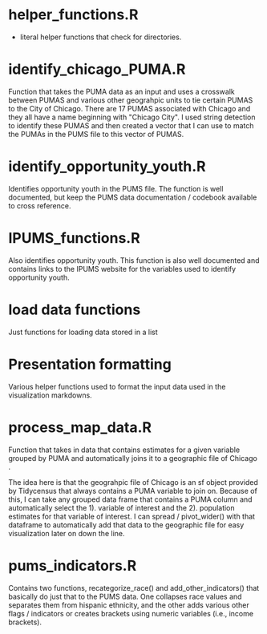 # helper_functions.R

* literal helper functions that check for directories. 

# identify_chicago_PUMA.R

Function that takes the PUMA data as an input and uses a crosswalk between PUMAS and various other geograhpic units to tie certain PUMAS to the City of Chicago. There are 17 PUMAS associated with Chicago and they all have a name beginning with "Chicago City". I used string detection to identify these PUMAS and then created a vector that I can use to match the PUMAs in the PUMS file to this vector of PUMAS. 

# identify_opportunity_youth.R

Identifies opportunity youth in the PUMS file. The function is well documented, but keep the PUMS data documentation / codebook available to cross reference. 

# IPUMS_functions.R

Also identifies opportunity youth. This function is also well documented and contains links to the IPUMS website for the variables used to identify opportunity youth. 

# load data functions
Just functions for loading data stored in a list

# Presentation formatting
Various helper functions used to format the input data used in the visualization markdowns. 

# process_map_data.R
Function that takes in data that contains estimates for a given variable grouped by PUMA and automatically joins it to a geographic file of Chicago .

The idea here is that the geograhpic file of Chicago is an sf object provided by Tidycensus that always contains a PUMA variable to join on. Because of this, I can take any grouped data frame that contains a PUMA column and automatically select the 1). variable of interest and the 2). population estimates for that variable of interest. I can spread / pivot_wider() with that dataframe to automatically add that data to the geographic file for easy visualization later on down the line. 

# pums_indicators.R

Contains two functions, recategorize_race() and add_other_indicators() that basically do just that to the PUMS data. One collapses race values and separates them from hispanic ethnicity, and the other adds various other flags / indicators or creates brackets using numeric variables (i.e., income brackets). 
